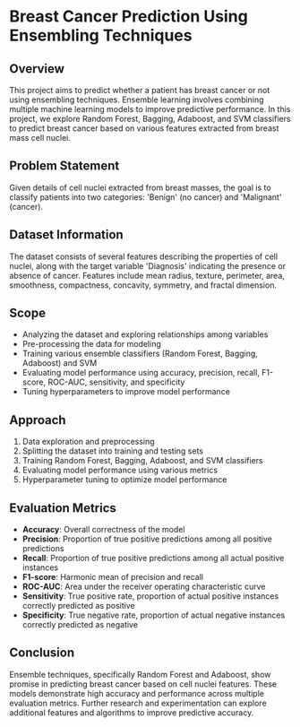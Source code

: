 # Breast Cancer Prediction Using Ensembling Techniques

## Overview
This project aims to predict whether a patient has breast cancer or not using ensembling techniques. Ensemble learning involves combining multiple machine learning models to improve predictive performance. In this project, we explore Random Forest, Bagging, Adaboost, and SVM classifiers to predict breast cancer based on various features extracted from breast mass cell nuclei.

## Problem Statement
Given details of cell nuclei extracted from breast masses, the goal is to classify patients into two categories: 'Benign' (no cancer) and 'Malignant' (cancer).

## Dataset Information
The dataset consists of several features describing the properties of cell nuclei, along with the target variable 'Diagnosis' indicating the presence or absence of cancer. Features include mean radius, texture, perimeter, area, smoothness, compactness, concavity, symmetry, and fractal dimension.

## Scope
- Analyzing the dataset and exploring relationships among variables
- Pre-processing the data for modeling
- Training various ensemble classifiers (Random Forest, Bagging, Adaboost) and SVM
- Evaluating model performance using accuracy, precision, recall, F1-score, ROC-AUC, sensitivity, and specificity
- Tuning hyperparameters to improve model performance

## Approach
1. Data exploration and preprocessing
2. Splitting the dataset into training and testing sets
3. Training Random Forest, Bagging, Adaboost, and SVM classifiers
4. Evaluating model performance using various metrics
5. Hyperparameter tuning to optimize model performance

## Evaluation Metrics
- **Accuracy**: Overall correctness of the model
- **Precision**: Proportion of true positive predictions among all positive predictions
- **Recall**: Proportion of true positive predictions among all actual positive instances
- **F1-score**: Harmonic mean of precision and recall
- **ROC-AUC**: Area under the receiver operating characteristic curve
- **Sensitivity**: True positive rate, proportion of actual positive instances correctly predicted as positive
- **Specificity**: True negative rate, proportion of actual negative instances correctly predicted as negative

## Conclusion
Ensemble techniques, specifically Random Forest and Adaboost, show promise in predicting breast cancer based on cell nuclei features. These models demonstrate high accuracy and performance across multiple evaluation metrics. Further research and experimentation can explore additional features and algorithms to improve predictive accuracy.



